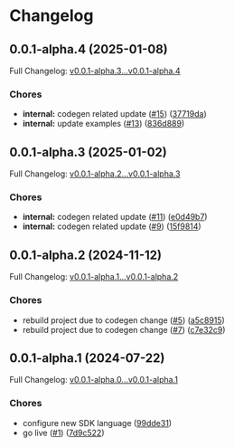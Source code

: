 # Changelog

## 0.0.1-alpha.4 (2025-01-08)

Full Changelog: [v0.0.1-alpha.3...v0.0.1-alpha.4](https://github.com/brennoo/findcep-go/compare/v0.0.1-alpha.3...v0.0.1-alpha.4)

### Chores

* **internal:** codegen related update ([#15](https://github.com/brennoo/findcep-go/issues/15)) ([37719da](https://github.com/brennoo/findcep-go/commit/37719da1417436155e58cbca54509e78a2f22a14))
* **internal:** update examples ([#13](https://github.com/brennoo/findcep-go/issues/13)) ([836d889](https://github.com/brennoo/findcep-go/commit/836d88961b03698dc066e28a81efe4bfeaf07ebf))

## 0.0.1-alpha.3 (2025-01-02)

Full Changelog: [v0.0.1-alpha.2...v0.0.1-alpha.3](https://github.com/brennoo/findcep-go/compare/v0.0.1-alpha.2...v0.0.1-alpha.3)

### Chores

* **internal:** codegen related update ([#11](https://github.com/brennoo/findcep-go/issues/11)) ([e0d49b7](https://github.com/brennoo/findcep-go/commit/e0d49b701c2f9d6a4c46a73074f69494f5c72bec))
* **internal:** codegen related update ([#9](https://github.com/brennoo/findcep-go/issues/9)) ([15f9814](https://github.com/brennoo/findcep-go/commit/15f9814476aab9f824f27ae614aef459c5b16145))

## 0.0.1-alpha.2 (2024-11-12)

Full Changelog: [v0.0.1-alpha.1...v0.0.1-alpha.2](https://github.com/brennoo/findcep-go/compare/v0.0.1-alpha.1...v0.0.1-alpha.2)

### Chores

* rebuild project due to codegen change ([#5](https://github.com/brennoo/findcep-go/issues/5)) ([a5c8915](https://github.com/brennoo/findcep-go/commit/a5c89156bdd5b2ce8cdc782d82ae4e29ac1429cf))
* rebuild project due to codegen change ([#7](https://github.com/brennoo/findcep-go/issues/7)) ([c7e32c9](https://github.com/brennoo/findcep-go/commit/c7e32c9aed394fe54545362ac19019f1d5b6b480))

## 0.0.1-alpha.1 (2024-07-22)

Full Changelog: [v0.0.1-alpha.0...v0.0.1-alpha.1](https://github.com/brennoo/findcep-go/compare/v0.0.1-alpha.0...v0.0.1-alpha.1)

### Chores

* configure new SDK language ([99dde31](https://github.com/brennoo/findcep-go/commit/99dde31c9e2209bc3d7a506fa87deca2fd6d7605))
* go live ([#1](https://github.com/brennoo/findcep-go/issues/1)) ([7d9c522](https://github.com/brennoo/findcep-go/commit/7d9c52288811023b65270f13d3348108dbd7ad49))
